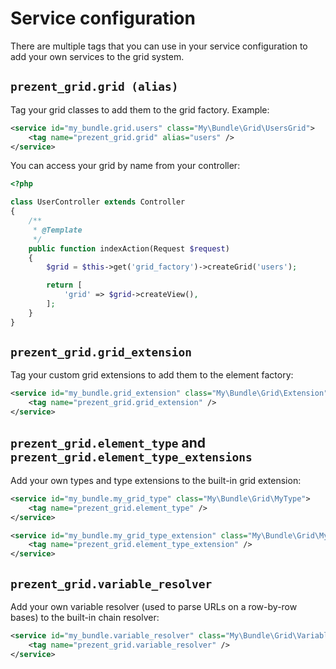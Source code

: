 Service configuration
=====================

There are multiple tags that you can use in your service configuration to add your own
services to the grid system.

## `prezent_grid.grid (alias)`

Tag your grid classes to add them to the grid factory. Example:

```xml
<service id="my_bundle.grid.users" class="My\Bundle\Grid\UsersGrid">
    <tag name="prezent_grid.grid" alias="users" />
</service>
```

You can access your grid by name from your controller:

```php
<?php

class UserController extends Controller
{
    /**
     * @Template
     */
    public function indexAction(Request $request)
    {
        $grid = $this->get('grid_factory')->createGrid('users');

        return [
            'grid' => $grid->createView(),
        ];
    }
}
```

## `prezent_grid.grid_extension`

Tag your custom grid extensions to add them to the element factory:

```xml
<service id="my_bundle.grid_extension" class="My\Bundle\Grid\Extension" public="false">
    <tag name="prezent_grid.grid_extension" />
</service>
```

## `prezent_grid.element_type` and `prezent_grid.element_type_extensions`

Add your own types and type extensions to the built-in grid extension:

```xml
<service id="my_bundle.my_grid_type" class="My\Bundle\Grid\MyType">
    <tag name="prezent_grid.element_type" />
</service>

<service id="my_bundle.my_grid_type_extension" class="My\Bundle\Grid\MyTypeExtension">
    <tag name="prezent_grid.element_type_extension" />
</service>
```

## `prezent_grid.variable_resolver`

Add your own variable resolver (used to parse URLs on a row-by-row bases) to the built-in chain resolver:

```xml
<service id="my_bundle.variable_resolver" class="My\Bundle\Grid\VariableResolver" public="false">
    <tag name="prezent_grid.variable_resolver" />
</service>
```
